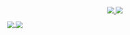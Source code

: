 <p align="center">
  <a href="https://www.linkedin.com/in/mochammad-fernanda/">
    <img src="https://img.shields.io/badge/-mochammad%20fernanda-blue?style=for-the-badge&logo=Linkedin&logoColor=FF204E&labelColor=black&color=black">
  </a>
  <a href="mailto:mochammadfernanda.09@gmail.com">
    <img src="https://img.shields.io/badge/mochammadfernanda.09@gmail.com-0078D4?style=for-the-badge&logo=Gmail&logoColor=FF204E&labelColor=black&color=black">
  </a>
</p>

<a href="https://github.com/Veloxium">
  <img align="center" src="https://github-readme-stats.vercel.app/api?username=veloxium&count_private=true&show_icons=true&theme=chartreuse-dark" />
</a>
<a href="https://github.com/Veloxium">
  <img align="center" src="https://github-readme-stats.vercel.app/api/top-langs/?username=Veloxium&layout=compact&theme=chartreuse-dark&langs_count=8" />
</a>
